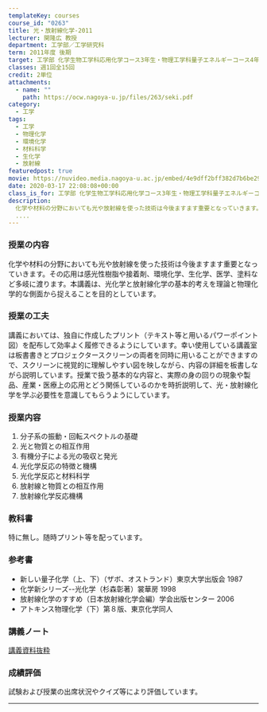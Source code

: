 ```yaml
---
templateKey: courses
course_id: "0263"
title: 光・放射線化学-2011
lecturer: 関隆広 教授
department: 工学部／工学研究科
term: 2011年度 後期
target: 工学部 化学生物工学科応用化学コース3年生・物理工学科量子エネルギーコース4年生
classes: 週1回全15回
credit: 2単位
attachments:
  - name: ""
    path: https://ocw.nagoya-u.jp/files/263/seki.pdf
category:
  - 工学
tags:
  - 工学
  - 物理化学
  - 環境化学
  - 材料科学
  - 生化学
  - 放射線
featuredpost: true
movie: https://nuvideo.media.nagoya-u.ac.jp/embed/4e9dff2bff382d7b6be292c63ee90eb39b42b790
date: 2020-03-17 22:08:08+00:00
class_is_for: 工学部 化学生物工学科応用化学コース3年生・物理工学科量子エネルギーコース4年生、2単位、週1回全15回
description:
  化学や材料の分野においても光や放射線を使った技術は今後ますます重要となっていきます。その応用は感光性樹脂や接着剤、環境化学、生化学、医学、塗料など多岐に渡ります。本講義は、光化学と放射線化学の基本的考えを理論と物理化学的な側面から捉えることを目的としています。
  ....
---
```


### 授業の内容

化学や材料の分野においても光や放射線を使った技術は今後ますます重要となっていきます。その応用は感光性樹脂や接着剤、環境化学、生化学、医学、塗料など多岐に渡ります。本講義は、光化学と放射線化学の基本的考えを理論と物理化学的な側面から捉えることを目的としています。

### 授業の工夫

講義においては、独自に作成したプリント（テキスト等と用いるパワーポイント図）を配布して効率よく履修できるようにしています。幸い使用している講義室は板書書きとプロジェクタースクリーンの両者を同時に用いることができますので、スクリーンに視覚的に理解しやすい図を映しながら、内容の詳細を板書しながら説明しています。授業で扱う基本的な内容と、実際の身の回りの現象や製品、産業・医療上の応用とどう関係しているのかを時折説明して、光・放射線化学を学ぶ必要性を意識してもらうようにしています。

### 授業内容

1. 分子系の振動・回転スペクトルの基礎
2. 光と物質との相互作用
3. 有機分子による光の吸収と発光
4. 光化学反応の特徴と機構
5. 光化学反応と材料科学
6. 放射線と物質との相互作用
7. 放射線化学反応機構

### 教科書

特に無し。随時プリント等を配っています。

### 参考書

- 新しい量子化学（上、下）（ザボ、オストランド）東京大学出版会 1987
- 化学新シリーズ--光化学（杉森彰著）裳華房 1998
- 放射線化学のすすめ（日本放射線化学会編）学会出版センター 2006
- アトキンス物理化学（下）第８版、東京化学同人

### 講義ノート

[講義資料抜粋](https://ocw.nagoya-u.jp/files/263/seki.pdf)

### 成績評価

試験および授業の出席状況やクイズ等により評価しています。

---

